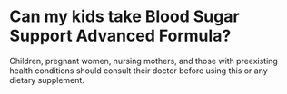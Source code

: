 # Can my kids take Blood Sugar Support Advanced Formula?

Children, pregnant women, nursing mothers, and those with preexisting health conditions should consult their doctor before using this or any dietary supplement.
